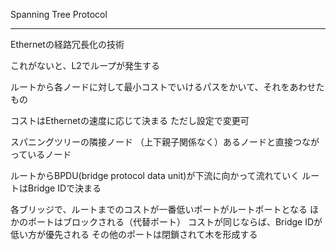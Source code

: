 Spanning Tree Protocol

---

Ethernetの経路冗長化の技術

これがないと、L2でループが発生する

ルートから各ノードに対して最小コストでいけるパスをかいて、それをあわせたもの

コストはEthernetの速度に応じて決まる
	ただし設定で変更可

スパニングツリーの隣接ノード
	（上下親子関係なく）あるノードと直接つながっているノード

ルートからBPDU(bridge protocol data unit)が下流に向かって流れていく
	ルートはBridge IDで決まる

各ブリッジで、ルートまでのコストが一番低いポートがルートポートとなる
	ほかのポートはブロックされる（代替ポート）
	コストが同じならば、Bridge IDが低い方が優先される
	その他のポートは閉鎖されて木を形成する